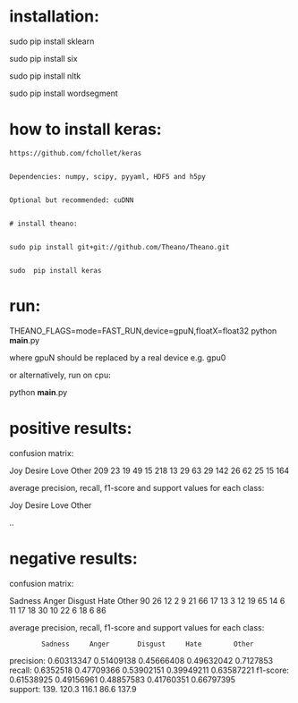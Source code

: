 # installation:

sudo  pip install sklearn


sudo  pip install six


sudo  pip install nltk


sudo  pip install wordsegment
 


  # how to install keras: 
    https://github.com/fchollet/keras
    
    
    Dependencies: numpy, scipy, pyyaml, HDF5 and h5py
    
    
    Optional but recommended: cuDNN
    
    
    # install theano:
    
    
    sudo pip install git+git://github.com/Theano/Theano.git
        
        
    sudo  pip install keras
    


# run:
THEANO_FLAGS=mode=FAST_RUN,device=gpuN,floatX=float32  python __main__.py 
 
 
where gpuN should be replaced by a real device e.g. gpu0


or alternatively, run on cpu:


python __main__.py

# positive results:

confusion matrix:


Joy   Desire  Love Other
209     23      19  49
15      218     13  29
63      29      142 26
62      25      15  164

average precision, recall, f1-score and support values for each class:


Joy   Desire  Love Other


..

# negative results:
confusion matrix:


Sadness     Anger       Disgust     Hate        Other
    90      26          12          2           9
    21      66          17          13          3
    12      19          65          14          6
    11      17          18          30          10
    22      6           18          6           86


average precision, recall, f1-score and support values for each class:


            Sadness     Anger       Disgust     Hate        Other
precision: 0.60313347   0.51409138  0.45666408  0.49632042  0.7127853
recall:    0.6352518    0.47709366  0.53902151  0.39949211  0.63587221 
f1-score:  0.61538925   0.49156961  0.48857583  0.41760351  0.66797395   
support:   139.         120.3       116.1       86.6        137.9      


